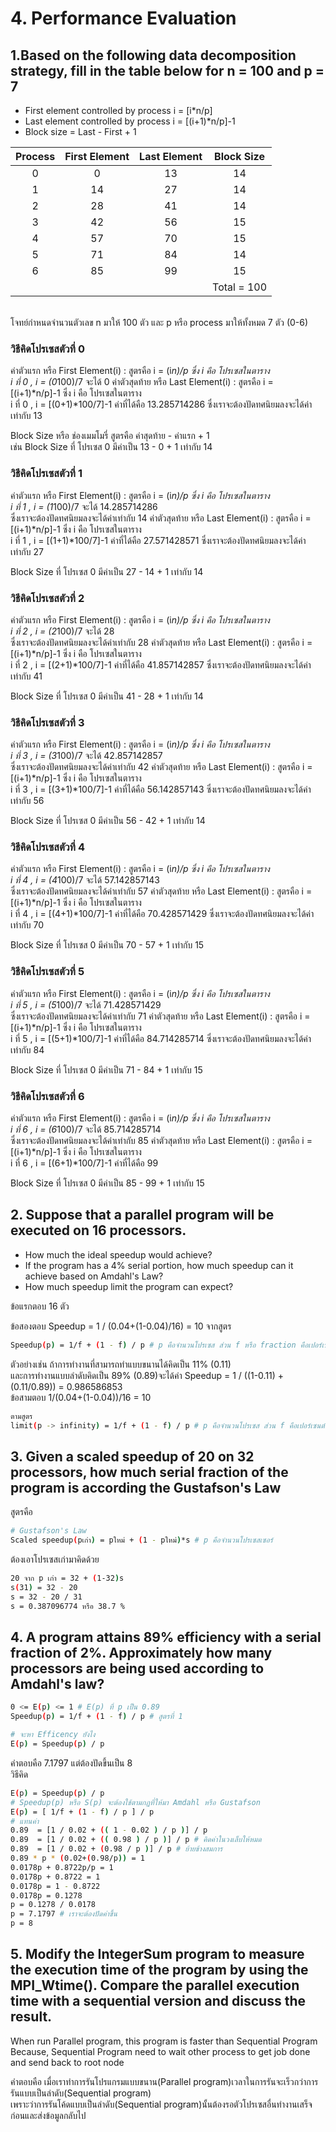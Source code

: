 # 4. Performance Evaluation

## 1.Based on the following data decomposition strategy, fill in the table below for n = 100 and p = 7

- First element controlled by process i = [i*n/p]
- Last element controlled by process i = [(i+1)*n/p]-1
- Block size = Last - First + 1

| Process | First Element  |Last Element| Block Size|
|:---:|:---:|:---:|:---:|
|0|0|13|14|
|1|14|27|14|
|2|28|41|14|
|3|42|56|15|
|4|57|70|15|
|5|71|84|14|
|6|85|99|15|
||||Total = 100|
<br>
โจทย์กำหนดจำนวนตัวเลข n มาให้ 100 ตัว และ p หรือ process มาให้ทั้งหมด 7 ตัว (0-6) <br>

### วิธีคิดโปรเซสตัวที่ 0
ค่าตัวแรก หรือ First Element(i) : สูตรคือ i = (i*n)/p ซึ่ง i คือ โปรเซสในตาราง <br>
i ที่ 0 , i = (0*100)/7 จะได้ 0 
ค่าตัวสุดท้าย หรือ Last Element(i) : สูตรคือ i = [(i+1)*n/p]-1 ซึ่ง i คือ โปรเซสในตาราง<br>
i ที่ 0 , i = [(0+1)*100/7]-1 ค่าที่ได้คือ 13.285714286 ซึ่งเราจะต้องปัดทศนิยมลงจะได้ค่าเท่ากับ 13<br>

Block Size หรือ ช่องเมมโมรี่ สูตรคือ ค่าสุดท้าย - ค่าแรก + 1<br>
เช่น Block Size ที่ โปรเซส 0 มีค่าเป็น 13 - 0 + 1 เท่ากับ 14<br>

### วิธีคิดโปรเซสตัวที่ 1
ค่าตัวแรก หรือ First Element(i) : สูตรคือ i = (i*n)/p ซึ่ง i คือ โปรเซสในตาราง <br>
i ที่ 1 , i = (1*100)/7 จะได้ 14.285714286 <br>
ซึ่งเราจะต้องปัดทศนิยมลงจะได้ค่าเท่ากับ 14
ค่าตัวสุดท้าย หรือ Last Element(i) : สูตรคือ i = [(i+1)*n/p]-1 ซึ่ง i คือ โปรเซสในตาราง<br>
i ที่ 1 , i = [(1+1)*100/7]-1 ค่าที่ได้คือ 27.571428571 ซึ่งเราจะต้องปัดทศนิยมลงจะได้ค่าเท่ากับ 27<br>

Block Size ที่ โปรเซส 0 มีค่าเป็น 27 - 14 + 1 เท่ากับ 14<br>

### วิธีคิดโปรเซสตัวที่ 2
ค่าตัวแรก หรือ First Element(i) : สูตรคือ i = (i*n)/p ซึ่ง i คือ โปรเซสในตาราง <br>
i ที่ 2 , i = (2*100)/7 จะได้ 28 <br>
ซึ่งเราจะต้องปัดทศนิยมลงจะได้ค่าเท่ากับ 28
ค่าตัวสุดท้าย หรือ Last Element(i) : สูตรคือ i = [(i+1)*n/p]-1 ซึ่ง i คือ โปรเซสในตาราง<br>
i ที่ 2 , i = [(2+1)*100/7]-1 ค่าที่ได้คือ 41.857142857 ซึ่งเราจะต้องปัดทศนิยมลงจะได้ค่าเท่ากับ 41<br>

Block Size ที่ โปรเซส 0 มีค่าเป็น 41 - 28 + 1 เท่ากับ 14<br>

### วิธีคิดโปรเซสตัวที่ 3
ค่าตัวแรก หรือ First Element(i) : สูตรคือ i = (i*n)/p ซึ่ง i คือ โปรเซสในตาราง <br>
i ที่ 3 , i = (3*100)/7 จะได้ 42.857142857   <br>
ซึ่งเราจะต้องปัดทศนิยมลงจะได้ค่าเท่ากับ 42
ค่าตัวสุดท้าย หรือ Last Element(i) : สูตรคือ i = [(i+1)*n/p]-1 ซึ่ง i คือ โปรเซสในตาราง<br>
i ที่ 3 , i = [(3+1)*100/7]-1 ค่าที่ได้คือ 56.142857143 ซึ่งเราจะต้องปัดทศนิยมลงจะได้ค่าเท่ากับ 56<br>

Block Size ที่ โปรเซส 0 มีค่าเป็น 56 - 42 + 1 เท่ากับ 14<br>

### วิธีคิดโปรเซสตัวที่ 4
ค่าตัวแรก หรือ First Element(i) : สูตรคือ i = (i*n)/p ซึ่ง i คือ โปรเซสในตาราง <br>
i ที่ 4 , i = (4*100)/7 จะได้ 57.142857143   <br>
ซึ่งเราจะต้องปัดทศนิยมลงจะได้ค่าเท่ากับ 57
ค่าตัวสุดท้าย หรือ Last Element(i) : สูตรคือ i = [(i+1)*n/p]-1 ซึ่ง i คือ โปรเซสในตาราง<br>
i ที่ 4 , i = [(4+1)*100/7]-1 ค่าที่ได้คือ 70.428571429
ซึ่งเราจะต้องปัดทศนิยมลงจะได้ค่าเท่ากับ 70 <br>

Block Size ที่ โปรเซส 0 มีค่าเป็น 70 - 57 + 1 เท่ากับ 15<br>

### วิธีคิดโปรเซสตัวที่ 5
ค่าตัวแรก หรือ First Element(i) : สูตรคือ i = (i*n)/p ซึ่ง i คือ โปรเซสในตาราง <br>
i ที่ 5 , i = (5*100)/7 จะได้ 71.428571429   <br>
ซึ่งเราจะต้องปัดทศนิยมลงจะได้ค่าเท่ากับ 71
ค่าตัวสุดท้าย หรือ Last Element(i) : สูตรคือ i = [(i+1)*n/p]-1 ซึ่ง i คือ โปรเซสในตาราง<br>
i ที่ 5 , i = [(5+1)*100/7]-1 ค่าที่ได้คือ 84.714285714
ซึ่งเราจะต้องปัดทศนิยมลงจะได้ค่าเท่ากับ 84 <br>

Block Size ที่ โปรเซส 0 มีค่าเป็น 71 - 84 + 1 เท่ากับ 15<br>

### วิธีคิดโปรเซสตัวที่ 6
ค่าตัวแรก หรือ First Element(i) : สูตรคือ i = (i*n)/p ซึ่ง i คือ โปรเซสในตาราง <br>
i ที่ 6 , i = (6*100)/7 จะได้ 85.714285714   <br>
ซึ่งเราจะต้องปัดทศนิยมลงจะได้ค่าเท่ากับ 85
ค่าตัวสุดท้าย หรือ Last Element(i) : สูตรคือ i = [(i+1)*n/p]-1 ซึ่ง i คือ โปรเซสในตาราง<br>
i ที่ 6 , i = [(6+1)*100/7]-1 ค่าที่ได้คือ 99 <br>

Block Size ที่ โปรเซส 0 มีค่าเป็น 85 - 99 + 1 เท่ากับ 15<br>

## 2. Suppose that a parallel program will be executed on 16 processors.

- How much the ideal speedup would achieve?
- If the program has a 4% serial portion, how much speedup can it achieve based on Amdahl's Law?
- How much speedup limit the program can expect?

ข้อแรกตอบ 16 ตัว<br>

ข้อสองตอบ Speedup = 1 / (0.04+(1-0.04)/16) = 10
จากสูตร
```bash
Speedup(p) = 1/f + (1 - f) / p # p คือจำนวนโปรเซส ส่วน f หรือ fraction คือเปอร์เซนต์การทำงานของโปรแกรม (Serial Portion)
```
ตัวอย่างเช่น ถ้าการทำงานที่สามารถทำแบบขนานได้คิดเป็น 11% (0.11) <br>และการทำงานแบบลำดับคิดเป็น 89% (0.89)จะได้ค่า Speedup = 1 / ((1-0.11) + (0.11/0.89)) = 0.986586853
<br>
ข้อสามตอบ 1/(0.04+(1-0.04))/16 = 10

```bash
ตามสูตร
limit(p -> infinity) = 1/f + (1 - f) / p # p คือจำนวนโปรเซส ส่วน f คือเปอร์เซนต์การทำงานของโปรแกรม (Serial Portion)
```

## 3. Given a scaled speedup of 20 on 32 processors, how much serial fraction of the program is according the Gustafson's Law

สูตรคือ
```bash
# Gustafson's Law
Scaled speedup(pเก่า) = pใหม่ + (1 - pใหม่)*s # p คือจำนวนโปรเซสเซอร์
```
ต้องเอาโปรเซสเก่ามาคิดด้วย<br>

```bash
20 จาก p เก่า = 32 + (1-32)s
s(31) = 32 - 20
s = 32 - 20 / 31
s = 0.387096774 หรือ 38.7 %
```

## 4. A program attains 89% efficiency with a serial fraction of 2%. Approximately how many processors are being used according to Amdahl's law?

```bash
0 <= E(p) <= 1 # E(p) ที่ p เป็น 0.89
Speedup(p) = 1/f + (1 - f) / p # สูตรที่ 1

# จะหา Efficency ยังไง
E(p) = Speedup(p) / p
```
คำตอบคือ 7.1797 แต่ต้องปัดขึ้นเป็น 8<br>
วิธีคิด
```bash
E(p) = Speedup(p) / p  
# Speedup(p) หรือ S(p) จะต้องใช้ตามกฏที่ให้มา Amdahl หรือ Gustafson
E(p) = [ 1/f + (1 - f) / p ] / p
# แทนค่า
0.89  = [1 / 0.02 + (( 1 - 0.02 ) / p )] / p
0.89  = [1 / 0.02 + (( 0.98 ) / p )] / p # คิดค่าในวงเล็บให้หมด
0.89  = [1 / 0.02 + (0.98 / p )] / p # ย้ายข้างสมการ
0.89 * p * (0.02+(0.98/p)) = 1 
0.0178p + 0.8722p/p = 1 
0.0178p + 0.8722 = 1
0.0178p = 1 - 0.8722
0.0178p = 0.1278
p = 0.1278 / 0.0178
p = 7.1797 # เราจะต้องปัดค่าขึ้น
p = 8
```

## 5. Modify the IntegerSum program to measure the execution time of the program by using the MPI_Wtime(). Compare the parallel execution time with a sequential version and discuss the result.

When run Parallel program, this program is faster than Sequential Program<br> Because, Sequential Program need to wait other process to get job done and send back to root node

คำตอบคือ เมื่อเราทำการรันโปรแกรมแบบขนาน(Parallel program)เวลาในการรันจะเร็วกว่าการรันแบบเป็นลำดับ(Sequential program)<br> เพราะว่าการรันโค้ดแบบเป็นลำดับ(Sequential program)นั้นต้องรอตัวโปรเซสอื่นทำงานเสร็จก่อนและส่งข้อมูลกลับไป
